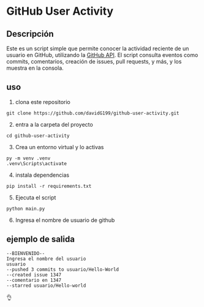 # GitHub User Activity 

## Descripción 

Este es un script simple que permite conocer la actividad reciente de un usuario en GitHub, utilizando la [GitHub API](https://docs.github.com/en/rest). 
El script consulta eventos como commits, comentarios, creación de issues, pull requests, y más, y los muestra en la consola.

## uso
1. clona este repositorio
```
git clone https://github.com/davidG199/github-user-activity.git
```
2. entra a la carpeta del proyecto
```
cd github-user-activity
```
3. Crea un entorno virtual y lo activas
```
py -m venv .venv
.venv\Scripts\activate
```
4.  instala dependencias
```
pip install -r requirements.txt
```
5. Ejecuta el script
```
python main.py
```
6. Ingresa el nombre de usuario de github

## ejemplo de salida 
```
--BIENVENIDO--
Ingresa el nombre del usuario
usuario
--pushed 3 commits to usuario/Hello-World
--created issue 1347
--comentario en 1347
--starred usuario/Hello-world
```

👌
  


